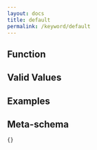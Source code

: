 ```yaml
---
layout: docs
title: default
permalink: /keyword/default
---
```


## Function


## Valid Values


## Examples


## Meta-schema

	{}

